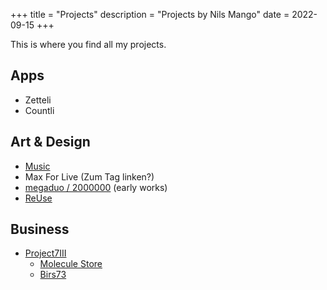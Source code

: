 +++
title = "Projects"
description = "Projects by Nils Mango"
date = 2022-09-15
+++

This is where you find all my projects.

## Apps
- Zetteli
- Countli

## Art & Design
- [Music](/music)
- Max For Live (Zum Tag linken?)
- [megaduo / 2000000](/megaduo) (early works)
- [ReUse](/reuse)

## Business
- [Project7III](https://project7iii.com)
  - [Molecule Store](https://moleculestore.com)
  - [Birs73](https://birs73.ch)
